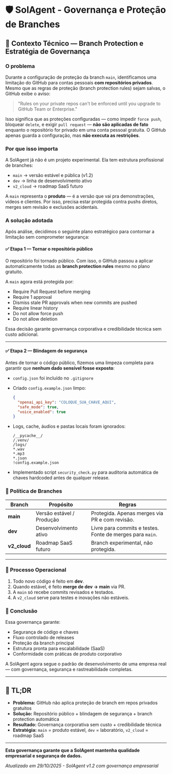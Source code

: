 # 🛡️ SolAgent - Governança e Proteção de Branches

## 🧠 Contexto Técnico — Branch Protection e Estratégia de Governança

### O problema

Durante a configuração de proteção da branch `main`, identificamos uma limitação do GitHub para contas pessoais **com repositórios privados**.
Mesmo que as regras de proteção (branch protection rules) sejam salvas, o GitHub exibe o aviso:

> "Rules on your private repos can't be enforced until you upgrade to GitHub Team or Enterprise."

Isso significa que as proteções configuradas — como impedir `force push`, bloquear `delete`, e exigir `pull request` — **não são aplicadas de fato** enquanto o repositório for privado em uma conta pessoal gratuita.
O GitHub apenas guarda a configuração, mas **não executa as restrições**.

### Por que isso importa

A SolAgent já não é um projeto experimental.
Ela tem estrutura profissional de branches:

* `main` → versão estável e pública (v1.2)
* `dev` → linha de desenvolvimento ativo
* `v2_cloud` → roadmap SaaS futuro

A `main` representa o **produto** — é a versão que vai pra demonstrações, vídeos e clientes.
Por isso, precisa estar protegida contra pushs diretos, merges sem revisão e exclusões acidentais.

### A solução adotada

Após análise, decidimos o seguinte plano estratégico para contornar a limitação sem comprometer segurança:

#### ✅ Etapa 1 — Tornar o repositório público

O repositório foi tornado público.
Com isso, o GitHub passou a aplicar automaticamente todas as **branch protection rules** mesmo no plano gratuito.

A `main` agora está protegida por:

* Require Pull Request before merging
* Require 1 approval
* Dismiss stale PR approvals when new commits are pushed
* Require linear history
* Do not allow force push
* Do not allow deletion

Essa decisão garante governança corporativa e credibilidade técnica sem custo adicional.

---

#### ✅ Etapa 2 — Blindagem de segurança

Antes de tornar o código público, fizemos uma limpeza completa para garantir que **nenhum dado sensível fosse exposto**:

* `config.json` foi incluído no `.gitignore`
* Criado `config.example.json` limpo:

  ```json
  {
    "openai_api_key": "COLOQUE_SUA_CHAVE_AQUI",
    "safe_mode": true,
    "voice_enabled": true
  }
  ```
* Logs, cache, áudios e pastas locais foram ignorados:

  ```
  /__pycache__/
  /.venv/
  /logs/
  *.wav
  *.mp3
  *.json
  !config.example.json
  ```
* Implementado script `security_check.py` para auditoria automática de chaves hardcoded antes de qualquer release.

### 🧩 Política de Branches

| Branch       | Propósito                 | Regras                                                    |
| ------------ | ------------------------- | --------------------------------------------------------- |
| **main**     | Versão estável / Produção | Protegida. Apenas merges via PR e com revisão.            |
| **dev**      | Desenvolvimento ativo     | Livre para commits e testes. Fonte de merges para `main`. |
| **v2_cloud** | Roadmap SaaS futuro       | Branch experimental, não protegida.                       |

---

### 🧠 Processo Operacional

1. Todo novo código é feito em **dev**.
2. Quando estável, é feito **merge de dev → main** via PR.
3. A `main` só recebe commits revisados e testados.
4. A `v2_cloud` serve para testes e inovações não estáveis.

### 📜 Conclusão

Essa governança garante:

* Segurança de código e chaves
* Fluxo controlado de releases
* Proteção da branch principal
* Estrutura pronta para escalabilidade (SaaS)
* Conformidade com práticas de produto corporativo

A SolAgent agora segue o padrão de desenvolvimento de uma empresa real — com governança, segurança e rastreabilidade completas.

---

## 🎯 TL;DR

- **Problema:** GitHub não aplica proteção de branch em repos privados gratuitos
- **Solução:** Repositório público + blindagem de segurança + branch protection automática
- **Resultado:** Governança corporativa sem custo + credibilidade técnica
- **Estratégia:** `main` = produto estável, `dev` = laboratório, `v2_cloud` = roadmap SaaS

---

**Esta governança garante que a SolAgent mantenha qualidade empresarial e segurança de dados.**

*Atualizado em 29/10/2025 - SolAgent v1.2 com governança empresarial*